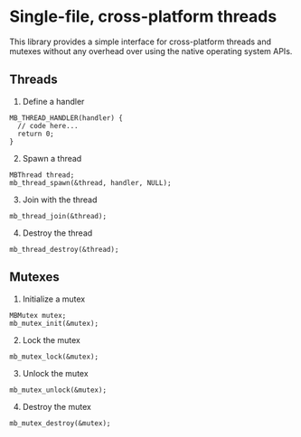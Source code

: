 # Single-file, cross-platform threads
This library provides a simple interface for cross-platform threads and mutexes without any overhead over using the native operating system APIs.

## Threads

1. Define a handler
```
MB_THREAD_HANDLER(handler) {
  // code here...
  return 0;
}
```

2. Spawn a thread
```
MBThread thread;
mb_thread_spawn(&thread, handler, NULL);
```

3. Join with the thread
```
mb_thread_join(&thread);
```

4. Destroy the thread
```
mb_thread_destroy(&thread);
```

## Mutexes

1. Initialize a mutex
```
MBMutex mutex;
mb_mutex_init(&mutex);
```

2. Lock the mutex
```
mb_mutex_lock(&mutex);
```

3. Unlock the mutex
```
mb_mutex_unlock(&mutex);
```

4. Destroy the mutex
```
mb_mutex_destroy(&mutex);
```
